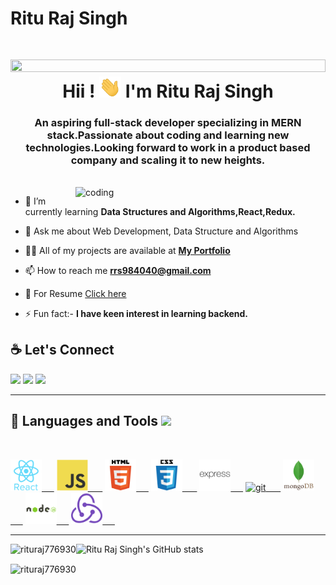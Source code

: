 # Ritu Raj Singh
<h1 align="center"><img src="https://miro.medium.com/max/1400/0*FGD6BUzzZs1VJLuY.gif" align="center" width= "100%" height="50%"  /> 
</br>Hii ! <img src="https://raw.githubusercontent.com/ABSphreak/ABSphreak/master/gifs/Hi.gif" width="35"> I'm Ritu Raj Singh </h1>
<h3 align="center">An aspiring full-stack developer specializing in MERN stack.Passionate
about coding and learning new technologies.Looking forward to work in
a product based company and scaling it to new heights.
</h3>
<br>

<img align="right" alt="coding" width="400" src="https://user-images.githubusercontent.com/56001279/169039511-a3887a25-f6aa-449c-a269-82372aaa8618.gif"/>

- 🌱 I’m currently learning **Data Structures and Algorithms,React,Redux.**

- 💬 Ask me about Web Development, Data Structure and Algorithms

- 👨‍💻 All of my projects are available at **[My Portfolio](https://ritu-raj-singh.netlify.app)**

- 📫 How to reach me **rrs984040@gmail.com**
- 🤝 For Resume <a href="https://drive.google.com/file/d/1HsotqwXrCfr6vlV7vZST9xuCH41Lt-QP/view?usp=sharing" target="_blank">Click here</a>

- ⚡ Fun fact:- **I have keen interest in learning backend.**
 <h2 align="left">☕ Let's Connect</h2>
<a href = "https://www.linkedin.com/in/ritu-raj-singh-a91bb9176/"><img src="https://img.icons8.com/fluent/48/000000/linkedin.png"/></a>
<a href = "https://twitter.com/RITURAJ55689499"><img src="https://img.icons8.com/fluent/48/000000/twitter.png"/></a>
<a href = "https://www.instagram.com/ritu.raj.singham/?hl=en"><img src="https://img.icons8.com/fluent/48/000000/instagram-new.png"/></a>
<br/>
<hr>
<h2 align="left">🚀 Languages and Tools <img src="https://camo.githubusercontent.com/beb64ff21c883e318e4f5db5231c2ba4175705bea1c9249e82a41ab375db4f75/68747470733a2f2f6d65646961322e67697068792e636f6d2f6d656469612f51737347456d706b79454f684243623765312f67697068792e6769663f6369643d656366303565343761306e336769316266716e74716d6f62386739616964316f796a327772336473336d67373030626c267269643d67697068792e676966" width="35"/> </h2>
<br>
<p align="left">
   <a href="https://reactjs.org/" target="_blank"> <img src="https://raw.githubusercontent.com/devicons/devicon/master/icons/react/react-original-wordmark.svg" alt="react" width="50" height="50"/>&nbsp;&nbsp;&nbsp;&nbsp;&nbsp;</a>
    <a href="https://developer.mozilla.org/en-US/docs/Web/JavaScript" target="_blank"> <img src="https://raw.githubusercontent.com/devicons/devicon/master/icons/javascript/javascript-original.svg" alt="javascript" width="50" height="50"/> &nbsp;&nbsp;&nbsp;&nbsp;&nbsp;</a> 
   <a href="https://www.w3.org/html/" target="_blank"> <img src="https://raw.githubusercontent.com/devicons/devicon/master/icons/html5/html5-original-wordmark.svg" alt="html5" width="50" height="50"/>&nbsp;&nbsp;&nbsp;&nbsp;&nbsp;</a>
  <a href="https://www.w3schools.com/css/" target="_blank"> <img src="https://raw.githubusercontent.com/devicons/devicon/master/icons/css3/css3-original-wordmark.svg" alt="css3" width="50" height="50"/> &nbsp;&nbsp;&nbsp;&nbsp;&nbsp;</a> 
  <a href="https://expressjs.com" target="_blank"> <img src="https://raw.githubusercontent.com/devicons/devicon/master/icons/express/express-original-wordmark.svg" alt="express" width="50" height="50"/>&nbsp;&nbsp;&nbsp;&nbsp;&nbsp;</a> 
  <a href="https://git-scm.com/" target="_blank"> <img src="https://www.vectorlogo.zone/logos/git-scm/git-scm-icon.svg" alt="git" width="50" height="50"/> &nbsp;&nbsp;&nbsp;&nbsp;&nbsp;</a> 
  <a href="https://www.mongodb.com/" target="_blank"> <img src="https://raw.githubusercontent.com/devicons/devicon/master/icons/mongodb/mongodb-original-wordmark.svg" alt="mongodb" width="50" height="50"/>&nbsp;&nbsp;&nbsp;&nbsp;&nbsp;</a> 
  <a href="https://nodejs.org" target="_blank"> <img src="https://raw.githubusercontent.com/devicons/devicon/master/icons/nodejs/nodejs-original-wordmark.svg" alt="nodejs" width="50" height="50"/>&nbsp;&nbsp;&nbsp;&nbsp;&nbsp;</a> 
  <a href="https://redux.js.org" target="_blank"> <img src="https://raw.githubusercontent.com/devicons/devicon/master/icons/redux/redux-original.svg" alt="redux" width="50" height="50"/>&nbsp;&nbsp;&nbsp;&nbsp;&nbsp;</a> </p>
  <hr>
  
  
<p><img align="left" src="https://github-readme-stats.vercel.app/api/top-langs?username=rituraj776930&show_icons=true&locale=en&layout=compact" alt="rituraj776930" /></p>

![Ritu Raj Singh's GitHub stats](https://github-readme-stats.vercel.app/api?username=rituraj776930&show_icons=true&theme=radical)

<p><img align="center" src="https://github-readme-streak-stats.herokuapp.com/?user=vivek8210&" alt="rituraj776930" /></p>

 
